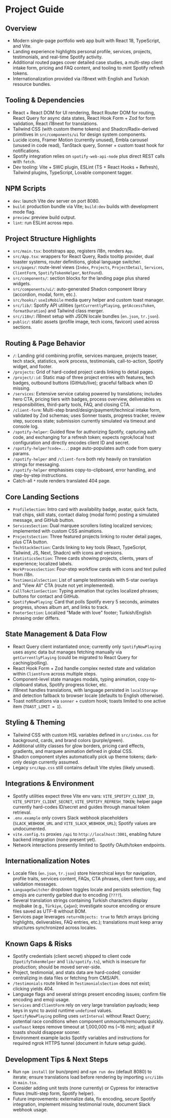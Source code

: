 # Project Guide

## Overview
- Modern single-page portfolio web app built with React 18, TypeScript, and Vite.
- Landing experience highlights personal profile, services, projects, testimonials, and real-time Spotify activity.
- Additional routed pages cover detailed case studies, a multi-step client intake form, pricing and FAQ content, and tooling to mint Spotify refresh tokens.
- Internationalization provided via i18next with English and Turkish resource bundles.

## Tooling & Dependencies
- React + React DOM for UI rendering, React Router DOM for routing, React Query for async data states, React Hook Form + Zod for form validation, React i18next for translations.
- Tailwind CSS (with custom theme tokens) and Shadcn/Radix-derived primitives in `src/components/ui` for design system components.
- Lucide icons, Framer Motion (currently unused), Embla carousel (unused in code read), TanStack query, Sonner + custom toast hook for notifications.
- Spotify integration relies on `spotify-web-api-node` plus direct REST calls with `fetch`.
- Dev tooling: Vite + SWC plugin, ESLint (TS + React Hooks + Refresh), Tailwind plugins, TypeScript, Lovable component tagger.

## NPM Scripts
- `dev`: launch Vite dev server on port 8080.
- `build`: production bundle via Vite; `build:dev` builds with development mode flag.
- `preview`: preview build output.
- `lint`: run ESLint across repo.

## Project Structure Highlights
- `src/main.tsx`: bootstraps app, registers i18n, renders `App`.
- `src/App.tsx`: wrappers for React Query, Radix tooltip provider, dual toaster systems, router definitions, global language switcher.
- `src/pages/`: route-level views (`Index`, `Projects`, `ProjectDetail`, `Services`, `ClientForm`, `SpotifyTokenHelper`, `NotFound`).
- `src/components/`: section blocks for the landing page plus shared widgets.
- `src/components/ui/`: auto-generated Shadcn component library (accordion, modal, form, etc.).
- `src/hooks/`: `useIsMobile` media query helper and custom toast manager.
- `src/lib/`: Spotify API utilities (`getCurrentlyPlaying`, `getAccessToken`, `formatDuration`) and Tailwind class merger.
- `src/i18n/`: i18next setup with JSON locale bundles (`en.json`, `tr.json`).
- `public/`: static assets (profile image, tech icons, favicon) used across sections.

## Routing & Page Behavior
- `/`: Landing grid combining profile, services marquee, projects teaser, tech stack, statistics, work process, testimonials, call-to-action, Spotify widget, and footer.
- `/projects`: Grid of hard-coded project cards linking to detail pages.
- `/project/:id`: Static map of three project entries with features, tech badges, outbound buttons (GitHub/live); graceful fallback when ID missing.
- `/services`: Extensive service catalog powered by translations; includes hero CTA, pricing tiers with badges, process overview, deliverables vs responsibilities, third-party tools, FAQ, and closing CTA.
- `/client-form`: Multi-step brand/design/payment/technical intake form, validated by Zod schemas; uses Sonner toasts, progress tracker, review step, success state; submission currently simulated via timeout and console log.
- `/spotify-helper`: Guided flow for authorizing Spotify, capturing auth code, and exchanging for a refresh token; expects ngrok/local host configuration and directly encodes client ID and secret.
- `/spotify-helper?code=...`: page auto-populates auth code from query params.
- `/spotify-helper` and `/client-form` both rely heavily on translation strings for messaging.
- `/spotify-helper` emphasises copy-to-clipboard, error handling, and step-by-step instructions.
- Catch-all `*` route renders translated 404 page.

## Core Landing Sections
- `ProfileSection`: Intro card with availability badge, avatar, quick facts, trait chips, skill stats, contact dialog (modal form) posting a simulated message, and GitHub button.
- `ServicesSection`: Dual marquee scrollers listing localized services; implemented with custom CSS animations.
- `ProjectsSection`: Three featured projects linking to router detail pages, plus CTA button.
- `TechStackSection`: Cards linking to key tools (React, TypeScript, Tailwind, JS, Next, Shadcn) with icons and versions.
- `StatisticsSection`: Three cards showing projects, clients, years of experience; localized labels.
- `WorkProcessSection`: Four-step workflow cards with icons and text pulled from i18n.
- `TestimonialsSection`: List of sample testimonials with 5-star overlays and "View All" CTA (route not yet implemented).
- `CallToActionSection`: Typing animation that cycles localized phrases; buttons for contact and GitHub.
- `SpotifyNowPlaying`: Card that polls Spotify every 5 seconds, animates progress, shows album art, and links to track.
- `FooterSection`: Localized "Made with love" footer; Turkish/English phrasing order differs.

## State Management & Data Flow
- React Query client instantiated once; currently only `SpotifyNowPlaying` uses async data but manages fetching manually via `getCurrentlyPlaying` (could be migrated to React Query for caching/polling).
- React Hook Form + Zod handle complex nested state and validation within `ClientForm` across multiple steps.
- Component-level state manages modals, typing animation, copy-to-clipboard status, Spotify progress ticker, etc.
- i18next handles translations, with language persisted in `localStorage` and detection fallback to browser locale (defaults to English otherwise).
- Toast notifications via `sonner` + custom hook; toasts limited to one active item (`TOAST_LIMIT = 1`).

## Styling & Theming
- Tailwind CSS with custom HSL variables defined in `src/index.css` for background, cards, and brand colors (purple/green).
- Additional utility classes for glow borders, pricing card effects, gradients, and marquee animation defined in global CSS.
- Shadcn component styles automatically pick up theme tokens; dark-only design currently assumed.
- Legacy `src/App.css` still contains default Vite styles (likely unused).

## Integrations & Environment
- Spotify utilities expect three Vite env vars: `VITE_SPOTIFY_CLIENT_ID`, `VITE_SPOTIFY_CLIENT_SECRET`, `VITE_SPOTIFY_REFRESH_TOKEN`; helper page currently hard-codes ID/secret and guides through manual token retrieval.
- `.env.example` only covers Slack webhook placeholders (`SLACK_WEBHOOK_URL` and `VITE_SLACK_WEBHOOK_URL`); Spotify values are undocumented.
- `vite.config.ts` proxies `/api` to `http://localhost:3001`, enabling future backend integration (none present yet).
- Network interactions presently limited to Spotify OAuth/token endpoints.

## Internationalization Notes
- Locale files (`en.json`, `tr.json`) store hierarchical keys for navigation, profile traits, services content, FAQs, CTA phrases, client form copy, and validation messages.
- `LanguageSwitcher` dropdown toggles locale and persists selection; flag emojis are currently garbled due to encoding (`????`).
- Several translation strings containing Turkish characters display mojibake (e.g., `Türkiye`, `Çağan`); investigate source encoding or ensure files saved as UTF-8 without BOM.
- Services page leverages `returnObjects: true` to fetch arrays (pricing highlights, deliverables, FAQ entries, etc.); translations must keep array structures synchronized across locales.

## Known Gaps & Risks
- Spotify credentials (client secret) shipped to client code (`SpotifyTokenHelper` and `lib/spotify.ts`), which is insecure for production; should be moved server-side.
- Project, testimonial, and stats data are hard-coded; consider centralizing in data files or fetching from CMS/API.
- `/testimonials` route linked in `TestimonialsSection` does not exist; clicking yields 404.
- Language flags and several strings present encoding issues; confirm file encoding and emoji usage.
- `Services` and `ClientForm` rely on very large translation payloads; keep keys in sync to avoid runtime `undefined` values.
- `SpotifyNowPlaying` polling uses `setInterval` without React Query; potential race conditions when component unmounts/remounts quickly.
- `useToast` keeps remove timeout at 1,000,000 ms (~16 min); adjust if toasts should disappear sooner.
- Environment example lacks Spotify variables and instructions for required ngrok HTTPS tunnel (document in future setup guide).

## Development Tips & Next Steps
- Run `npm install` (or bun/pnpm) and `npm run dev` (default 8080) to iterate; ensure translations load before rendering by importing `src/i18n` in `main.tsx`.
- Consider adding unit tests (none currently) or Cypress for interactive flows (multi-step form, Spotify helper).
- Future improvements: externalize data, fix encoding, secure Spotify integration, implement missing testimonial route, document Slack webhook usage.